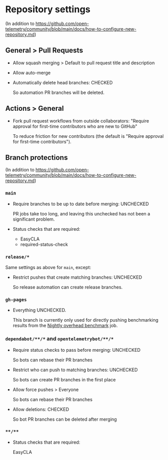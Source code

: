 # Repository settings

(In addition
to https://github.com/open-telemetry/community/blob/main/docs/how-to-configure-new-repository.md)

## General > Pull Requests

* Allow squash merging > Default to pull request title and description

* Allow auto-merge

* Automatically delete head branches: CHECKED

  So automation PR branches will be deleted.

## Actions > General

* Fork pull request workflows from outside collaborators:
  "Require approval for first-time contributors who are new to GitHub"

  To reduce friction for new contributors
  (the default is "Require approval for first-time contributors").

## Branch protections

(In addition
to https://github.com/open-telemetry/community/blob/main/docs/how-to-configure-new-repository.md)

### `main`

* Require branches to be up to date before merging: UNCHECKED

  PR jobs take too long, and leaving this unchecked has not been a significant problem.

* Status checks that are required:

  * EasyCLA
  * required-status-check

### `release/*`

Same settings as above for `main`, except:

* Restrict pushes that create matching branches: UNCHECKED

  So release automation can create release branches.

### `gh-pages`

* Everything UNCHECKED.

  This branch is currently only used for directly pushing benchmarking results from the
  [Nightly overhead benchmark](https://github.com/open-telemetry/opentelemetry-java-instrumentation/actions/workflows/nightly-benchmark-overhead.yml)
  job.

### `dependabot/**/*` and `opentelemetrybot/**/*`

* Require status checks to pass before merging: UNCHECKED

  So bots can rebase their PR branches

* Restrict who can push to matching branches: UNCHECKED

  So bots can create PR branches in the first place

* Allow force pushes > Everyone

  So bots can rebase their PR branches

* Allow deletions: CHECKED

  So bot PR branches can be deleted after merging

### `**/**`

* Status checks that are required:

  EasyCLA
